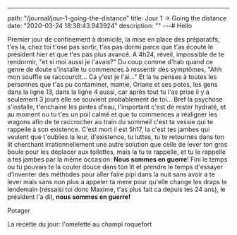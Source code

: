 ---
path: "/journal/jour-1-going-the-distance"
title: Jour 1 → Going the distance 
date: "2020-03-24 18:38:43.943924"
description: ""
---# Hello


Premier jour de confinement à domicile, la mise en place des préparatifs, t'es la, chez toi t'ose pas sortir, t'as pas dormi parce que t'as écouté le président hier et que t'es pas plus avancé.
A 4h24, réveil, impossible de te rendormir, "et si moi aussi je l'avais?" Du coup comme d'hab quand ce genre de doute s'installe tu commences à ressentir des symptômes, "Ahh mon souffle se raccourcit… Ca y'est je l'ai…" 
Et la tu penses à toutes les personnes que t'as pu contaminer, mamie, Oriane et ses potes, les gens dans la ligne 13, dans la ligne 4 aussi, car après tout tu l'as prise il y a seulement 3 jours elle se souvient probablement de toi… 
Bref la psychose s'installe, t'enchaine les pintes d'eau, l'important c'est de rester hydraté, et au moment ou tu t'es un poil calmé et que tu commences a réaligner les wagons afin de te raccrocher au train du sommeil c'est ta vessie qui te rappelle à son existence. 
C'est mort il est 5h17, la c'est tes jambes qui veulent que t'oublies la leur, d'existence, tu luttes, tu te retournes dans ton lit cherchant irrationnellement une autre solution que celle de lever ton gros boule pour les déplacer aux toilettes, mais la tu te rappelle, et tu le rappelle a tes jambes par la même occasion: __Nous sommes en guerre__! 
Fini le temps ou tu pouvais te la couler douce dans ton lit et prendre le temps d'essayer d'inventer des méthodes pour aller faire pipi dans la nuit sans avoir a te lever mais sans non plus a appeler ta mere pour qu'elle change les draps le lendemain (ressaisi toi donc Maxime, t'as plus fait ca depuis tes 24 ans), le président l'a dit, __nous sommes en guerre!__

Potager

La recette du jour:
l'omelette au champi roquefort 
